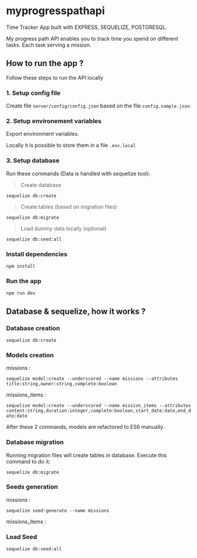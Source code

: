 # myprogresspathapi

Time Tracker App built with EXPRESS, SEQUELIZE, POSTGRESQL.


My progress path API enables you to track time you spend on different tasks. Each task serving a mission. 


## How to run the app ?

Follow these steps to run the API locally

### 1. Setup config file

Create file ```server/config/config.json```  based on the file ```config.sample.json```

### 2. Setup environement variables

Export environment variables.

Locally it is possible to store them in a file ```.env.local```

 

### 3. Setup database

Run these commands (Data is handled with sequelize tool):

>Create database

```sequelize db:create```

>Create tables (based on migration files)

```sequelize db:migrate```

>Load dummy data locally (optional)

```sequelize db:seed:all```

### Install dependencies

```npm install```

### Run the app

```npm run dev```

## Database & sequelize, how it works ?

### Database creation

```sequelize db:create```

### Models creation

missions :

```sequelize model:create --underscored --name missions --attributes title:string,owner:string,complete:boolean```

missions_items :

```sequelize model:create --underscored --name mission_items --attributes content:string,duration:integer,complete:boolean,start_date:date,end_date:date```

After these 2 commands, models are refactored to ES6 manually.

### Database migration

Running migration files will create tables in database.
Execute this command to do it:

```sequelize db:migrate```


### Seeds generation



missions :

```sequelize seed:generate --name missions```

missions_items :


### Load Seed
```sequelize db:seed:all```



